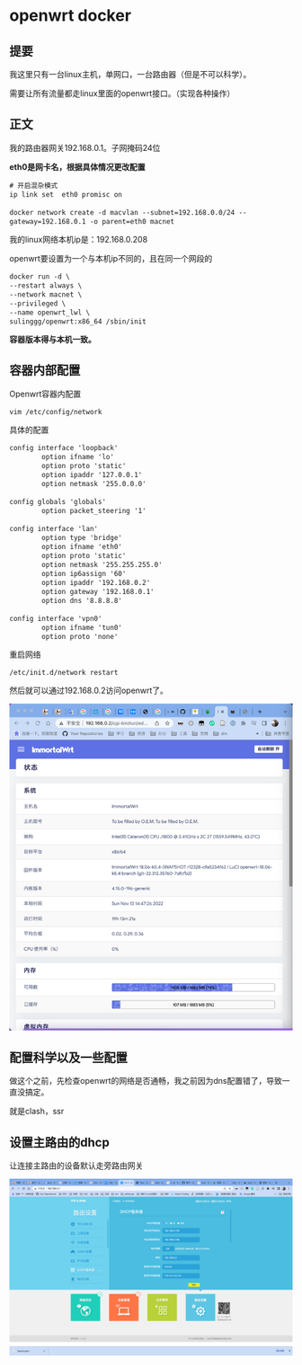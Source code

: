 # openwrt docker

## 提要

我这里只有一台linux主机，单网口，一台路由器（但是不可以科学）。

需要让所有流量都走linux里面的openwrt接口。（实现各种操作）



## 正文

我的路由器网关192.168.0.1。子网掩码24位





**eth0是网卡名，根据具体情况更改配置**

```
# 开启混杂模式
ip link set  eth0 promisc on

docker network create -d macvlan --subnet=192.168.0.0/24 --gateway=192.168.0.1 -o parent=eth0 macnet
```

我的linux网络本机ip是：192.168.0.208



openwrt要设置为一个与本机ip不同的，且在同一个网段的

```
docker run -d \
--restart always \
--network macnet \
--privileged \
--name openwrt_lwl \
sulinggg/openwrt:x86_64 /sbin/init
```

**容器版本得与本机一致。**

## 容器内部配置



Openwrt容器内配置

```
vim /etc/config/network 
```

具体的配置

```
config interface 'loopback'
        option ifname 'lo'
        option proto 'static'
        option ipaddr '127.0.0.1'
        option netmask '255.0.0.0'

config globals 'globals'
        option packet_steering '1'

config interface 'lan'
        option type 'bridge'
        option ifname 'eth0'
        option proto 'static'
        option netmask '255.255.255.0'
        option ip6assign '60'
        option ipaddr '192.168.0.2'
        option gateway '192.168.0.1'
        option dns '8.8.8.8'

config interface 'vpn0'
        option ifname 'tun0'
        option proto 'none'
```





重启网络

```
/etc/init.d/network restart
```





然后就可以通过192.168.0.2访问openwrt了。

![image-20221113144733240](https://raw.githubusercontent.com/kengerlwl/kengerlwl.github.io/master/image/fe1a21ac19801f2fc6a8da0c4ddb5a7f/3d19efd0e078458cccfa68203f8e20e8.png)





## 配置科学以及一些配置

做这个之前，先检查openwrt的网络是否通畅，我之前因为dns配置错了，导致一直没搞定。



就是clash，ssr









## 设置主路由的dhcp

让连接主路由的设备默认走旁路由网关

![image-20221113144137125](https://raw.githubusercontent.com/kengerlwl/kengerlwl.github.io/master/image/fe1a21ac19801f2fc6a8da0c4ddb5a7f/83418a8dd78659c8a6b72dff32c71c4c.png)